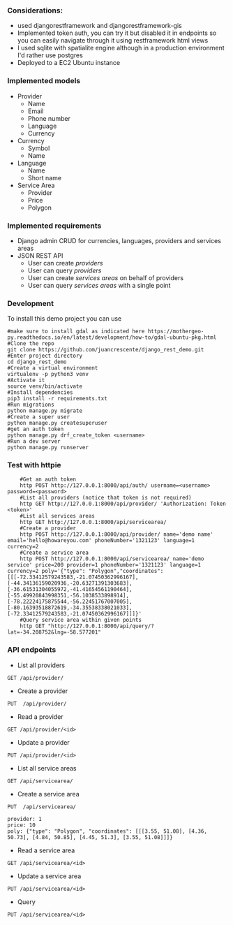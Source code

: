 
### Considerations:
- used djangorestframework and djangorestframework-gis
- Implemented token auth, you can try it but disabled it in endpoints so you can easily navigate through it using restframework html views
- I used sqlite with spatialite engine although in a production environment I'd rather use postgres
- Deployed to a EC2 Ubuntu instance


### Implemented models
- Provider
    - Name
    - Email
    - Phone number
    - Language
    - Currency
- Currency
    - Symbol
    - Name
- Language
    - Name
    - Short name
- Service Area
    - Provider
    - Price
    - Polygon

### Implemented requirements

- Django admin CRUD for currencies, languages, providers and services areas
- JSON REST API
    - User can create _providers_
    - User can query _providers_
    - User can create _services areas_ on behalf of providers
    - User can query _services areas_ with a single point
    
### Development

To install this demo project you can use
```
#make sure to install gdal as indicated here https://mothergeo-py.readthedocs.io/en/latest/development/how-to/gdal-ubuntu-pkg.html
#Clone the repo
git clone https://github.com/juancrescente/django_rest_demo.git
#Enter project directory
cd django_rest_demo
#Create a virtual environment
virtualenv -p python3 venv
#Activate it
source venv/bin/activate
#Install dependencies
pip3 install -r requirements.txt
#Run migrations
python manage.py migrate
#Create a super user
python manage.py createsuperuser
#get an auth token
python manage.py drf_create_token <username>
#Run a dev server
python manage.py runserver
```
    
### Test with httpie
```
    #Get an auth token
    http POST http://127.0.0.1:8000/api/auth/ username=<username> password=<password>
    #List all providers (notice that token is not required)
    http GET http://127.0.0.1:8000/api/provider/ 'Authorization: Token <token>'
    #List all services areas
    http GET http://127.0.0.1:8000/api/servicearea/
    #Create a provider
    http POST http://127.0.0.1:8000/api/provider/ name='demo name' email='hello@howareyou.com' phoneNumber='1321123' language=1 currency=2
    #Create a service area
    http POST http://127.0.0.1:8000/api/servicearea/ name='demo service' price=200 provider=1 phoneNumber='1321123' language=1 currency=2 poly='{"type": "Polygon","coordinates": [[[-72.33412579243583,-21.07450362996167],[-44.34136159020936,-20.63271391303683],[-36.61531304055972,-41.41654561190464],[-55.49920843998351,-56.1038533898914],[-78.22224175875544,-56.22451767007005],[-80.16393518872619,-34.35538338021033],[-72.33412579243583,-21.07450362996167]]]}'
    #Query service area within given points
    http GET "http://127.0.0.1:8000/api/query/?lat=-34.208752&lng=-58.577201"
```

### API endpoints
- List all providers

```GET /api/provider/```

- Create a provider

```PUT  /api/provider/```

- Read a provider

```GET /api/provider/<id>```

- Update a provider

```PUT /api/provider/<id>```

- List all service areas

```GET /api/servicearea/```

- Create a service area

```
PUT  /api/servicearea/

provider: 1
price: 10
poly: {"type": "Polygon", "coordinates": [[[3.55, 51.08], [4.36, 50.73], [4.84, 50.85], [4.45, 51.3], [3.55, 51.08]]]}

```

- Read a service area

```GET /api/servicearea/<id>```

- Update a service area

```PUT /api/servicearea/<id>```

- Query

```
PUT /api/servicearea/<id>

```

